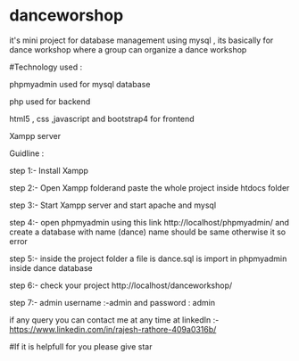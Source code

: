 # danceworshop
it's mini project for database management using mysql , its basically for dance workshop where a group can organize a dance workshop  

#Technology used :
         
phpmyadmin used for mysql database

php used for backend

html5 , css ,javascript and bootstrap4 for frontend
          
Xampp server

Guidline :

step 1:- Install Xampp 

step 2:- Open Xampp folderand  paste the whole project inside htdocs folder

step 3:- Start Xampp server and start apache and mysql

step 4:- open phpmyadmin using this link http://localhost/phpmyadmin/ and create a database with name (dance) name should be same otherwise it so error

step 5:- inside the project folder a file is dance.sql is import in phpmyadmin inside dance database

step 6:- check your project http://localhost/danceworkshop/

step 7:- admin username :-admin and password : admin

if any query you can contact me at any time 
at linkedIn :-https://www.linkedin.com/in/rajesh-rathore-409a0316b/

#If it is helpfull for you please give star
